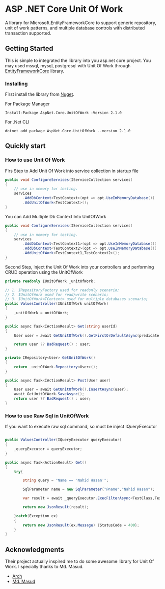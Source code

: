 # ASP .NET Core Unit Of Work

A library for Microsoft.EntityFrameworkCore to support generic repository, unit of work patterns, and multiple database controls with distributed transaction supported.

## Getting Started

This is simple to integrated the library into you asp.net core project. You may used mssql, mysql, postgresql with Unit Of Work through [EntityFrameworkCore](https://www.nuget.org/packages/Microsoft.EntityFrameworkCore/2.1.4) library. 

### Installing

First install the library from [Nuget](https://www.nuget.org/packages/AspNet.Core.UnitOfWork/).

For Package Manager

```
Install-Package AspNet.Core.UnitOfWork -Version 2.1.0
```

For .Net CLI

```
dotnet add package AspNet.Core.UnitOfWork --version 2.1.0
```

## Quickly start

### How to use Unit Of Work

Firs Step to Add Unit Of Work into service collection in startup file

```csharp
public void ConfigureServices(IServiceCollection services)
{
    // use in memory for testing.
    services
        .AddDbContext<TestContext>(opt => opt.UseInMemoryDatabase())
        .AddUnitOfWork<TestContext>();
}
```

You can Add Multiple Db Context Into UnitOfWork
```csharp
public void ConfigureServices(IServiceCollection services)
{
    // use in memory for testing.
    services
        .AddDbContext<TestContext1>(opt => opt.UseInMemoryDatabase())
        .AddDbContext<TestContext2>(opt => opt.UseInMemoryDatabase())
        .AddUnitOfWork<TestContext1,TestContext2>();
}
```

Second Step, Inject the Unit Of Work into your controllers and performing CRUD operation using the UnitOfWork

```csharp
private readonly IUnitOfWork _unitOfWork;

// 1. IRepositoryFactory used for readonly scenario;
// 2. IUnitOfWork used for read/write scenario;
// 3. IUnitOfWork<TContext> used for multiple databases scenario;
public ValuesController(IUnitOfWork unitOfWork)
{
    _unitOfWork = unitOfWork;
}

public async Task<IActionResult> Get(string userId)
{
    User user = await GetUnitOfWork().GetFirstOrDefaultAsync(predicate: p => p.userId == userId);

    return user ?? BadRequest() : user;
}

private IRepository<User> GetUnitOfWork()
{
    return _unitOfWork.Repository<User>();
}

public async Task<IActionResult> Post(User user)
{
    User user = await GetUnitOfWork().InsertAsync(user);
    await GetUnitOfWork.SaveAsync();
    return user ?? BadRequest() : user;
}
```

### How to use Raw Sql in UnitOfWork

If you want to execute raw sql command, so must be inject IQueryExecutor

```csharp

public ValuesController(IQueryExecutor queryExecutor)
{
    _queryExecutor = queryExecutor;
}

public async Task<ActionResult> Get()
{
    try{

        string query = "Name == 'Nahid Hasan'";

        SqlParameter name = new SqlParameter("@name","Nahid Hasan");

        var result = await _queryExecutor.ExecFilterAsync<TestClass,Test>(query, p => new Test(){Name = p.Name}, name);

        return new JsonResult(result);

    }catch(Exception ex)
    {
        return new JsonResult(ex.Message) {StatusCode = 400};
    }
}
```

## Acknowledgments
Their project actually inspired me to do some awesome library for Unit Of Work. I specially thanks to Md. Masud.
* [Arch](https://github.com/Arch)
* [Md. Masud](https://github.com/jamdmasud)


